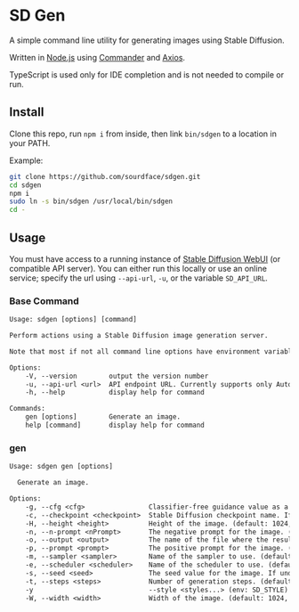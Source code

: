 # SD Gen

A simple command line utility for generating images using Stable Diffusion.

Written in [Node.js](https://nodejs.org) using [Commander](https://www.npmjs.com/package/commander) and [Axios](https://www.npmjs.com/package/axios).

TypeScript is used only for IDE completion and is not needed to compile or run.

## Install

Clone this repo, run `npm i` from inside, then link `bin/sdgen` to a location in your PATH.

Example:

```bash
git clone https://github.com/sourdface/sdgen.git
cd sdgen
npm i
sudo ln -s bin/sdgen /usr/local/bin/sdgen
cd -
```

## Usage

You must have access to a running instance of [Stable Diffusion WebUI](https://github.com/AUTOMATIC1111/stable-diffusion-webui) (or compatible API server). You can either run this locally or use an online service; specify the url using `--api-url`, `-u`, or the variable `SD_API_URL`.

### Base Command

```txt
Usage: sdgen [options] [command]

Perform actions using a Stable Diffusion image generation server.

Note that most if not all command line options have environment variable equivalents.

Options:
    -V, --version        output the version number
    -u, --api-url <url>  API endpoint URL. Currently supports only Automatic1111 Web UI. (default: "http://localhost:7860", env: SD_API_URL)
    -h, --help           display help for command

Commands:
    gen [options]        Generate an image.
    help [command]       display help for command
```

### gen

```txt
Usage: sdgen gen [options]

  Generate an image.

Options:
    -g, --cfg <cfg>                Classifier-free guidance value as a float. (default: 7.5, env: SD_CFG)
    -c, --checkpoint <checkpoint>  Stable Diffusion checkpoint name. If none is passed, the last checkpoint to be loaded will be used. (env: SD_CHECKPOINT)
    -H, --height <height>          Height of the image. (default: 1024, env: SD_HEIGHT)
    -n, --n-prompt <nPrompt>       The negative prompt for the image. (env: SD_N_PROMPT)
    -o, --output <output>          The name of the file where the resulting image will be stored. This MUST end with '.png'. The substring '[HASH]' will be replaced with a hash value for the image. (default: "[HASH].png", env: SD_OUTPUT)
    -p, --prompt <prompt>          The positive prompt for the image. (env: SD_PROMPT)
    -m, --sampler <sampler>        Name of the sampler to use. (default: "Euler", env: SD_SAMPLER)
    -e, --scheduler <scheduler>    Name of the scheduler to use. (default: "Simple", env: SD_SCHEDULER)
    -s, --seed <seed>              The seed value for the image. If undefgined, -1, or an empty string is given, then a random value will be used. (default: -1, env: SD_SEED)
    -t, --steps <steps>            Number of generation steps. (default: 20, env: SD_STEPS)
    -y                             --style <styles...> (env: SD_STYLE)
    -W, --width <width>            Width of the image. (default: 1024, env: SD_WIDTH)   -h, --help                     display help for command
```
